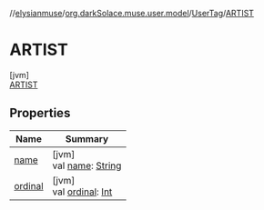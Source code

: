 //[elysianmuse](../../../../index.md)/[org.darkSolace.muse.user.model](../../index.md)/[UserTag](../index.md)/[ARTIST](index.md)

# ARTIST

[jvm]\
[ARTIST](index.md)

## Properties

| Name                                                                            | Summary                                                                                                                                                                     |
|---------------------------------------------------------------------------------|-----------------------------------------------------------------------------------------------------------------------------------------------------------------------------|
| [name](../-c-o-m-m-e-n-t-e-r/index.md#-372974862%2FProperties%2F-1216412040)    | [jvm]<br>val [name](../-c-o-m-m-e-n-t-e-r/index.md#-372974862%2FProperties%2F-1216412040): [String](https://kotlinlang.org/api/latest/jvm/stdlib/kotlin/-string/index.html) |
| [ordinal](../-c-o-m-m-e-n-t-e-r/index.md#-739389684%2FProperties%2F-1216412040) | [jvm]<br>val [ordinal](../-c-o-m-m-e-n-t-e-r/index.md#-739389684%2FProperties%2F-1216412040): [Int](https://kotlinlang.org/api/latest/jvm/stdlib/kotlin/-int/index.html)    |
